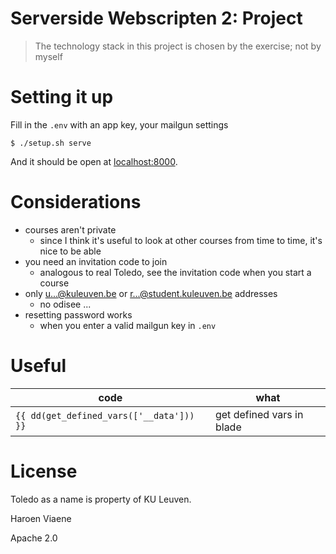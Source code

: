 # Serverside Webscripten 2: Project

> The technology stack in this project is chosen by the exercise; not by myself

# Setting it up

Fill in the `.env` with an app key, your mailgun settings

```
$ ./setup.sh serve
```

And it should be open at [localhost:8000](http://localhost:8000).

# Considerations

* courses aren't private
    * since I think it's useful to look at other courses from time to time, it's nice to be able
* you need an invitation code to join
    * analogous to real Toledo, see the invitation code when you start a course
* only u...@kuleuven.be or r...@student.kuleuven.be addresses
    * no odisee ...
* resetting password works
    * when you enter a valid mailgun key in `.env`

# Useful

code | what
---|---
`{{ dd(get_defined_vars(['__data'])) }}` | get defined vars in blade

# License

Toledo as a name is property of KU Leuven.

Haroen Viaene

Apache 2.0
